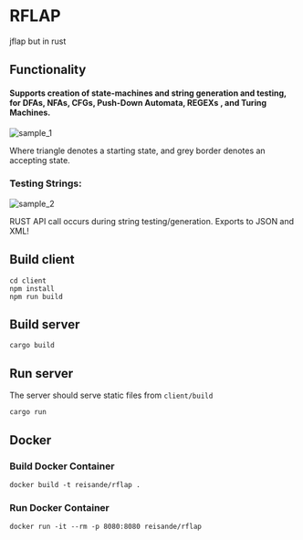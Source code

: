 # RFLAP
jflap but in rust

## Functionality


#### Supports creation of state-machines and string generation and testing, for **DFAs**, **NFAs**, **CFGs**, **Push-Down Automata**, **REGEXs** , and **Turing Machines**. 




![sample_1](https://i.ibb.co/R6SyzRC/rflap-github-2.png)


Where triangle denotes a starting state, and grey border denotes an accepting state.


### Testing Strings:



![sample_2](https://i.ibb.co/ZTgtCdH/rflap-github-1.png)


RUST API call occurs during string testing/generation. Exports to JSON and XML!




## Build client
```
cd client
npm install
npm run build
```

## Build server
```
cargo build
```

## Run server
The server should serve static files from `client/build`
```
cargo run
```

## Docker
### Build Docker Container
```
docker build -t reisande/rflap .
```

### Run Docker Container
```
docker run -it --rm -p 8080:8080 reisande/rflap
```
